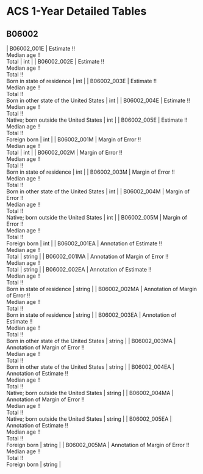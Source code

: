 # ACS 1-Year Detailed Tables

## B06002

| B06002_001E | Estimate !!<br>Median age !!<br>Total | int |
| B06002_002E | Estimate !!<br>Median age !!<br>Total !!<br>Born in state of residence | int |
| B06002_003E | Estimate !!<br>Median age !!<br>Total !!<br>Born in other state of the United States | int |
| B06002_004E | Estimate !!<br>Median age !!<br>Total !!<br>Native; born outside the United States | int |
| B06002_005E | Estimate !!<br>Median age !!<br>Total !!<br>Foreign born | int |
| B06002_001M | Margin of Error !!<br>Median age !!<br>Total | int |
| B06002_002M | Margin of Error !!<br>Median age !!<br>Total !!<br>Born in state of residence | int |
| B06002_003M | Margin of Error !!<br>Median age !!<br>Total !!<br>Born in other state of the United States | int |
| B06002_004M | Margin of Error !!<br>Median age !!<br>Total !!<br>Native; born outside the United States | int |
| B06002_005M | Margin of Error !!<br>Median age !!<br>Total !!<br>Foreign born | int |
| B06002_001EA | Annotation of Estimate !!<br>Median age !!<br>Total | string |
| B06002_001MA | Annotation of Margin of Error !!<br>Median age !!<br>Total | string |
| B06002_002EA | Annotation of Estimate !!<br>Median age !!<br>Total !!<br>Born in state of residence | string |
| B06002_002MA | Annotation of Margin of Error !!<br>Median age !!<br>Total !!<br>Born in state of residence | string |
| B06002_003EA | Annotation of Estimate !!<br>Median age !!<br>Total !!<br>Born in other state of the United States | string |
| B06002_003MA | Annotation of Margin of Error !!<br>Median age !!<br>Total !!<br>Born in other state of the United States | string |
| B06002_004EA | Annotation of Estimate !!<br>Median age !!<br>Total !!<br>Native; born outside the United States | string |
| B06002_004MA | Annotation of Margin of Error !!<br>Median age !!<br>Total !!<br>Native; born outside the United States | string |
| B06002_005EA | Annotation of Estimate !!<br>Median age !!<br>Total !!<br>Foreign born | string |
| B06002_005MA | Annotation of Margin of Error !!<br>Median age !!<br>Total !!<br>Foreign born | string |

